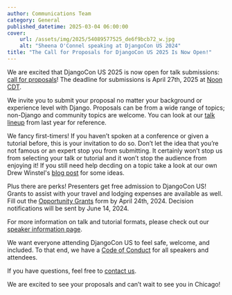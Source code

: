 ```yaml
---
author: Communications Team
category: General
published_datetime: 2025-03-04 06:00:00
cover:
    url: /assets/img/2025/54089577525_de6f9bcb72_w.jpg
    alt: "Sheena O'Connel speaking at DjangoCon US 2024"
title: "The Call for Proposals for DjangoCon US 2025 Is Now Open!"
---
```


We are excited that DjangoCon US 2025 is now open for talk submissions: [call for proposals](https://pretalx.com/djangocon-us-2025/cfp)! The deadline for submissions is April 27th, 2025 at [Noon CDT](https://time.is/1200PM_27_April_2025_in_Chicago?DjangoCon_US_CFP_Closes).

<!-- excerpt -->

We invite you to submit your proposal no matter your background or experience level with Django. Proposals can be from a wide range of topics; non-Django and community topics are welcome. You can look at our [talk lineup](https://2024.djangocon.us/news/announcing-lineup/) from last year for reference.

We fancy first-timers! If you haven’t spoken at a conference or given a tutorial before, this is your invitation to do so. Don’t let the idea that you’re not famous or an expert stop you from submitting. It certainly won’t stop us from selecting your talk or tutorial and it won’t stop the audience from enjoying it! If you still need help decding on a topic take a look at our own Drew Winstel's [blog post](https://winstel.dev/2025/02/12/talk-ideas-for-dcus-25/) for some ideas.

Plus there are perks! Presenters get free admission to DjangoCon US! Grants to assist with your travel and lodging expenses are available as well. Fill out the [Opportunity Grants](https://forms.gle/Pi12J6vFQHq2CSAy5) form by April 24th, 2024. Decision notifications will be sent by June 14, 2024.

For more information on talk and tutorial formats, please check out our [speaker information page](https://2025.djangocon.us/speaking/).

We want everyone attending DjangoCon US to feel safe, welcome, and included. To that end, we have a [Code of Conduct](https://2025.djangocon.us/conduct/) for all speakers and attendees.

If you have questions, feel free to [contact us](mailto:hello@djangocon.us).

We are excited to see your proposals and can’t wait to see you in Chicago!
